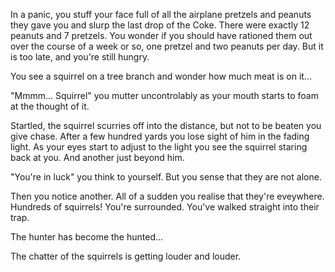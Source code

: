 In a panic, you stuff your face full of all the airplane 
pretzels and peanuts they gave you and slurp the last drop of
the Coke. There were exactly 12 peanuts and 7 pretzels. You
wonder if you should have rationed them out over the course
of a week or so, one pretzel and two peanuts per day. But 
it is too late, and you're still hungry.

You see a squirrel on a tree branch and wonder how much meat
is on it...

"Mmmm... Squirrel" you mutter uncontrolably as your mouth
starts to foam at the thought of it.

Startled, the squirrel scurries off into the distance, but not
to be beaten you give chase. After a few hundred yards you lose
sight of him in the fading light. As your eyes start to adjust
to the light you see the squirrel staring back at you. And another
just beyond him.

"You're in luck" you think to yourself. But you sense that they
are not alone.

Then you notice another. All of a sudden you realise that they're
eveywhere. Hundreds of squirrels! You're surrounded. You've walked
straight into their trap.

The hunter has become the hunted...

The chatter of the squirrels is getting louder and louder.
